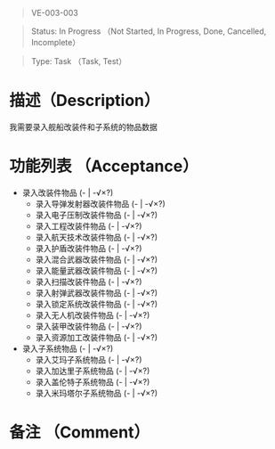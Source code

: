 > VE-003-003

> Status: In Progress （Not Started, In Progress, Done, Cancelled, Incomplete）

> Type: Task （Task, Test）

# 描述（Description）
我需要录入舰船改装件和子系统的物品数据

# 功能列表 （Acceptance）
* 录入改装件物品 (- | -√×?)
  * 录入导弹发射器改装件物品 (- | -√×?)
  * 录入电子压制改装件物品 (- | -√×?)
  * 录入工程改装件物品 (- | -√×?)
  * 录入航天技术改装件物品 (- | -√×?)
  * 录入护盾改装件物品 (- | -√×?)
  * 录入混合武器改装件物品 (- | -√×?)
  * 录入能量武器改装件物品 (- | -√×?)
  * 录入扫描改装件物品 (- | -√×?)
  * 录入射弹武器改装件物品 (- | -√×?)
  * 录入锁定系统改装件物品 (- | -√×?)
  * 录入无人机改装件物品 (- | -√×?)
  * 录入装甲改装件物品 (- | -√×?)
  * 录入资源加工改装件物品 (- | -√×?)
* 录入子系统物品 (- | -√×?)
  * 录入艾玛子系统物品 (- | -√×?)
  * 录入加达里子系统物品 (- | -√×?)
  * 录入盖伦特子系统物品 (- | -√×?)
  * 录入米玛塔尔子系统物品 (- | -√×?)

# 备注 （Comment）

